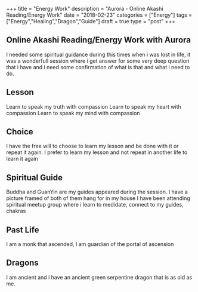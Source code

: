 +++
title = "Energy Work"
description = "Aurora - Online Akashi Reading/Energy Work"
date = "2018-02-23"
categories = ["Energy"]
tags = ["Energy","Healing","Dragon","Guide"]
draft = true
type = "post"
+++

## Online Akashi Reading/Energy Work with Aurora

I needed some spiritual guidance during this times when i was lost in life, it was a wonderfull session where i get answer for some very deep question that i have and i need some confirmation of what is that and what i need to do. 

## Lesson

Learn to speak my truth with compassion
Learn to speak my heart with compassion
Learn to speak my mind with compassion

## Choice

I have the free will to choose to learn my lesson and be done with it or repeat it again. I prefer to learn my lesson and not repeat in another life to learn it again

## Spiritual Guide

Buddha and GuanYin are my guides appeared during the session. I have a picture framed of both of them hang for in my house
I have been attending spiritual meetup group where i learn to medidate, connect to my guides, chakras 

## Past Life

I am a monk that ascended, I am guardian of the portal of ascension

## Dragons

I am ancient and i have an ancient green serpentine dragon that is as old as me. 